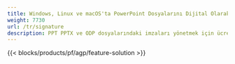 ```yaml
---
title: Windows, Linux ve macOS'ta PowerPoint Dosyalarını Dijital Olarak İmzalayın
weight: 7730
url: /tr/signature
description: PPT PPTX ve ODP dosyalarındaki imzaları yönetmek için ücretsiz Uygulama ve API'ler
---
```


{{< blocks/products/pf/agp/feature-solution >}} 

